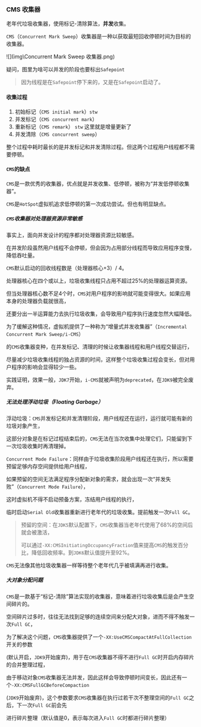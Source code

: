 ### CMS 收集器

老年代垃圾收集器，使用标记-清除算法，**并发**收集。

`CMS`（`Concurrent Mark Sweep`）收集器是一种以获取最短回收停顿时间为目标的收集器。

![](img\Concurrent Mark Sweep 收集器.png)

疑问，图里为啥可以并发的阶段也要标出`Safepoint`

> 因为线程是在`Safepoint`停下来的，又是在`Safepoint`启动了。



#### 收集过程

1. 初始标记（`CMS initial mark`）`stw`
2. 并发标记（`CMS concurrent mark`）
3. 重新标记（`CMS remark`） `stw` 这里就是增量更新了
4. 并发清除（`CMS concurrent sweep`）

整个过程中耗时最长的是并发标记和并发清除过程。但这两个过程用户线程都不需要停顿。



#### `CMS`的缺点

`CMS`是一款优秀的收集器，优点就是并发收集、低停顿，被称为“并发低停顿收集器”。

`CMS`是`HotSpot`虚拟机追求低停顿的第一次成功尝试。但也有明显缺点。

##### `CMS`收集器对处理器资源非常敏感

事实上，面向并发设计的程序都对处理器资源比较敏感。

在并发阶段虽然用户线程不会停顿，但会因为占用部分线程而导致应用程序变慢，降低吞吐量。

`CMS`默认启动的回收线程数是（处理器核心+3）/ 4。

处理器核心在四个或以上，垃圾收集线程只占用不超过25%的处理器运算资源。

但当处理器核心数不足4个时，`CMS`对用户程序的影响就可能变得很大。如果应用本身的处理器负载就很高，

还要分出一半运算能力去执行垃圾收集，会导致用户程序执行速度忽然大幅降低。

为了缓解这种情况，虚拟机提供了一种称为“增量式并发收集器”（`Incremental Concurrent Mark Sweep/i-CMS`）

的`CMS`收集器变种，在并发标记、清理的时候让收集器线程和用户线程交替运行，

尽量减少垃圾收集线程的独占资源的时间，这样整个垃圾收集过程会变长，但对用户程序的影响会显得较少一些。

实践证明，效果一般，`JDK7`开始，`i-CMS`就被声明为`deprecated`，在`JDK9`被完全废弃。

##### 无法处理浮动垃圾（Floating Garbage）

浮动垃圾：`CMS`并发标记和并发清理阶段，用户线程还在运行，运行就可能有新的垃圾对象产生，

这部分对象是在标记过程结束后的，`CMS`无法在当次收集中处理它们，只能留到下一次垃圾收集时再清理掉。

`Concurrent Mode Failure`：同样由于垃圾收集阶段用户线程还在执行，所以需要预留足够内存空间提供给用户线程，

如果预留的空间无法满足程序分配新对象的需求，就会出现一次“并发失败”（`Concurrent Mode Failure`），

这时虚拟机不得不启动预备方案，冻结用户线程的执行，

临时启动`Serial Old`收集器重新进行老年代的垃圾收集。提前触发一次`Full GC`。

> 预留的空间：在`JDK5`默认配置下，`CMS`收集器当老年代使用了68%的空间后就会被激活，
>
> 可以通过`-XX:CMSInitiatingOccupancyFraction`值来提高`CMS`的触发百分比，降低回收频率。到`JDK6`默认值提升至92%。

`CMS`无法像其他垃圾收集器一样等待整个老年代几乎被填满再进行收集。

##### 大对象分配问题

`CMS`是一款基于“标记-清除”算法实现的收集器，意味着进行垃圾收集后是会产生空间碎片的。

空间碎片过多时，往往无法找到足够的连续空间来分配大对象，进而不得不触发一次`Full GC`，

为了解决这个问题，`CMS`收集器提供了一个`-XX:UseCMSCompactAtFullCollection`开关的参数

(默认开启，`JDK9`开始废弃)，用于在`CMS`收集器不得不进行`Full GC`时开启内存碎片的合并整理过程，

由于移动对象`CMS`收集器无法并发，因此这样会导致停顿时间变长，因此还有一个`-XX:CMSFullGCBeforeCompaction`

(`JDK9`开始废弃)，这个参数要求`CMS`收集器在执行过若干次不整理空间的`Full GC`之后，下一次`Full GC`前会先

进行碎片整理（默认值是0，表示每次进入`Full GC`时都进行碎片整理）